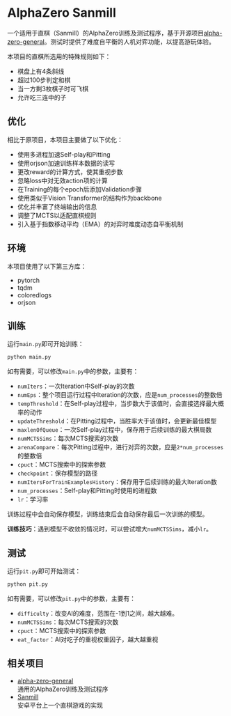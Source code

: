 # AlphaZero Sanmill
一个适用于直棋（Sanmill）的AlphaZero训练及测试程序，基于开源项目[alpha-zero-general](https://github.com/suragnair/alpha-zero-general)。测试时提供了难度自平衡的人机对弈功能，以提高游玩体验。

本项目的直棋所选用的特殊规则如下：
- 棋盘上有4条斜线
- 超过100步判定和棋
- 当一方剩3枚棋子时可飞棋
- 允许吃三连中的子

## 优化
相比于原项目，本项目主要做了以下优化：
- 使用多进程加速Self-play和Pitting
- 使用orjson加速训练样本数据的读写
- 更改reward的计算方式，使其重视步数
- 忽略loss中对无效action项的计算
- 在Training的每个epoch后添加Validation步骤
- 使用类似于Vision Transformer的结构作为backbone
- 优化并丰富了终端输出的信息
- 调整了MCTS以适配直棋规则
- 引入基于指数移动平均（EMA）的对弈时难度动态自平衡机制

## 环境
本项目使用了以下第三方库：
- pytorch
- tqdm
- coloredlogs
- orjson

## 训练
运行`main.py`即可开始训练：
```bash
python main.py
```
如有需要，可以修改`main.py`中的参数，主要有：
- `numIters`：一次Iteration中Self-play的次数
- `numEps`：整个项目运行过程中Iteration的次数，应是`num_processes`的整数倍
- `tempThreshold`：在Self-play过程中，当步数大于该值时，会直接选择最大概率的动作
- `updateThreshold`：在Pitting过程中，当胜率大于该值时，会更新最佳模型
- `maxlenOfQueue`：一次Self-play过程中，保存用于后续训练的最大棋局数
- `numMCTSSims`：每次MCTS搜索的次数
- `arenaCompare`：每次Pitting过程中，进行对弈的次数，应是`2*num_processes`的整数倍
- `cpuct`：MCTS搜索中的探索参数
- `checkpoint`：保存模型的路径
- `numItersForTrainExamplesHistory`：保存用于后续训练的最大Iteration数
- `num_processes`：Self-play和Pitting时使用的进程数
- `lr`：学习率

训练过程中会自动保存模型，训练结束后会自动保存最后一次训练的模型。

**训练技巧**：遇到模型不收敛的情况时，可以尝试增大`numMCTSSims`，减小`lr`。

## 测试
运行`pit.py`即可开始测试：
```bash
python pit.py
```
如有需要，可以修改`pit.py`中的参数，主要有：
- `difficulty`：改变AI的难度，范围在-1到1之间，越大越难。
- `numMCTSSims`：每次MCTS搜索的次数
- `cpuct`：MCTS搜索中的探索参数
- `eat_factor`：AI对吃子的重视权重因子，越大越重视

## 相关项目
- [alpha-zero-general](https://github.com/suragnair/alpha-zero-general)  
  通用的AlphaZero训练及测试程序
- [Sanmill](https://github.com/calcitem/Sanmill)  
  安卓平台上一个直棋游戏的实现
